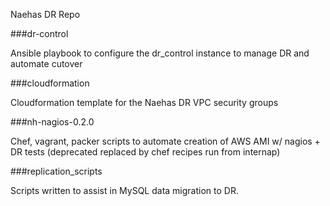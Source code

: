 Naehas DR Repo

###dr-control

Ansible playbook to configure the dr_control instance to manage DR and automate cutover

###cloudformation

Cloudformation template for the Naehas DR VPC security groups

###nh-nagios-0.2.0

Chef, vagrant, packer scripts to automate creation of AWS AMI w/ nagios + DR tests (deprecated replaced by chef recipes run from internap)

###replication_scripts

Scripts written to assist in MySQL data migration to DR.